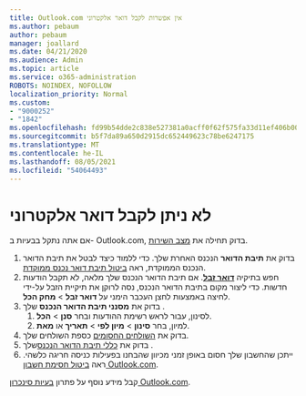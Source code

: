 ```yaml
---
title: Outlook.com אין אפשרות לקבל דואר אלקטרוני
ms.author: pebaum
author: pebaum
manager: joallard
ms.date: 04/21/2020
ms.audience: Admin
ms.topic: article
ms.service: o365-administration
ROBOTS: NOINDEX, NOFOLLOW
localization_priority: Normal
ms.custom:
- "9000252"
- "1842"
ms.openlocfilehash: fd99b54dde2c838e527381a0acff0f62f575fa33d11ef406b005761399b969a5
ms.sourcegitcommit: b5f7da89a650d2915dc652449623c78be6247175
ms.translationtype: MT
ms.contentlocale: he-IL
ms.lasthandoff: 08/05/2021
ms.locfileid: "54064493"
---
```

# <a name="unable-to-receive-email"></a>לא ניתן לקבל דואר אלקטרוני

אם אתה נתקל בבעיות ב- Outlook.com, בדוק תחילה את [מצב השירות](https://go.microsoft.com/fwlink/p/?linkid=837482).

1. בדוק את **תיבת הדואר** הנכנס האחרת שלך. כדי ללמוד כיצד לבטל את תיבת הדואר הנכנס הממוקדת, ראה [ביטול תיבת דואר נכנס ממוקדת](https://support.office.com/article/f714d94d-9e63-4217-9ccb-6cb2986aa1b2). 
2. חפש בתיקיה [ **דואר זבל**](https://outlook.live.com/mail/junkemail). אם תיבת הדואר הנכנס שלך מלאה, לא תקבל הודעות חדשות. כדי ליצור מקום בתיבת הדואר הנכנס, נסה לרוקן את תיקיית הזבל על-ידי לחיצה באמצעות לחצן העכבר הימני על **דואר זבל**  >  **מחק הכל**.
3. בדוק את **מסנני תיבת הדואר הנכנס** שלך . 
    1. לסינון, עבור לראש רשימת ההודעות ובחר **סנן**  >  **הכל**.
    2. למיון, בחר **סינון**  >  **מיון לפי**  >  **תאריך** או **מאת**.
4. בדוק את [השולחים החסומים](https://outlook.live.com/mail/options/mail/junkEmail) כספת השולחים שלך.
5. בדוק את [כללי תיבת הדואר הנכנס](https://outlook.live.com/mail/options/mail/rules)שלך .
6. ייתכן שהחשבון שלך חסום באופן זמני מכיוון שהבחנו בפעילות כניסה חריגה כלשהי. ראה [ביטול חסימת חשבון Outlook.com](https://support.office.com/article/f4ad2701-d166-4d8b-8a6a-9af2a1f8a4c4).

קבל מידע נוסף על פתרון [בעיות סינכרון Outlook.com](https://support.office.com/article/d39e3341-8d79-4bf1-b3c7-ded602233642).